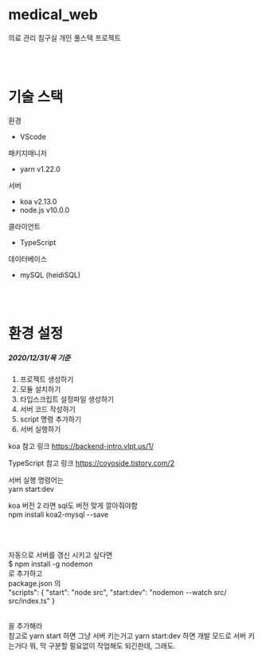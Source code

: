 # medical_web

의료 관리 침구실 개인 풀스텍 프로젝트

<br><br>

# 기술 스택

환경
- VScode

패키지매니저
- yarn v1.22.0

서버
- koa v2.13.0
- node.js v10.0.0

클라이언트
- TypeScript

데이터베이스
- mySQL (heidiSQL)


<br><br>

# 환경 설정

##### 2020/12/31/목 기준

1. 프로젝트 생성하기
2. 모듈 설치하기
3. 타입스크립트 설정파일 생성하기
4. 서버 코드 작성하기
5. script 명령 추가하기
6. 서버 실행하기

koa 참고 링크
https://backend-intro.vlpt.us/1/

TypeScript 참고 링크
https://coyoside.tistory.com/2



서버 실행 명령어는 <br> 
yarn start:dev


koa 버전 2 라면 sql도 버전 맞게 깔아줘야함 <br> 
npm install koa2-mysql --save

<br><br>

자동으로 서버를 갱신 시키고 싶다면 <br>
$ npm install -g nodemon <br>
로 추가하고 <br>
package.json 의 <br>
  "scripts": {
    "start": "node src",
    "start:dev": "nodemon --watch src/ src/index.ts"
  }
  
  <br> 을 추가해라
<br>
참고로 yarn start 하면 그냥 서버 키는거고 yarn start:dev 하면 개발 모드로 서버 키는거다 뭐, 막 구분할 필요없이 작업해도 되긴한데, 그래도.
